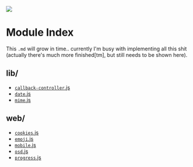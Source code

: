 <img src="https://kekse.biz/php/count.php?draw&override=github:v4&text=v4&draw" />

# Module Index
This `.md` will grow in time.. currently I'm busy with implementing all this shit (actually
there's much more finished\[tm\], but still needs to be shown here).

## **lib**/
* [`callback-controller`.js](lib/callback-controller.md)
* [`date`.js](lib/date.md)
* [`mime`.js](lib/mime.md)

## **web**/
* [`cookies`.js](web/cookies.md)
* [`emoji`.js](web/emoji.md)
* [`mobile`.js](web/mobile.md)
* [`osd`.js](web/osd.md)
* [`progress`.js](web/progress.md)

